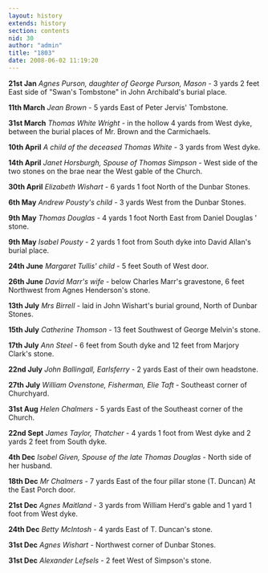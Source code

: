 ```yaml
---
layout: history
extends: history
section: contents
nid: 30
author: "admin"
title: "1803"
date: 2008-06-02 11:19:20
---
```


**21st Jan** *Agnes Purson, daughter of George Purson, Mason* - 3 yards 2 feet East side of "Swan's Tombstone" in John Archibald's burial place.

**11th March** *Jean Brown* - 5 yards East of Peter Jervis' Tombstone.

**31st March** *Thomas White Wright* - in the hollow 4 yards from West dyke, between the burial places of Mr. Brown and the Carmichaels.

**10th April** *A child of the deceased Thomas White* - 3 yards from West dyke.

**14th April** *Janet Horsburgh, Spouse of Thomas Simpson* - West side of the two stones on the brae near the West gable of the Church.

**30th April** *Elizabeth Wishart* - 6 yards 1 foot North of the Dunbar Stones.

**6th May** *Andrew Pousty's child* - 3 yards West from the Dunbar Stones.

**9th May** *Thomas Douglas* - 4 yards 1 foot North East from Daniel Douglas ' stone.

**9th May** *Isabel Pousty* - 2 yards 1 foot from South dyke into David Allan's burial place.

**24th June** *Margaret Tullis' child* - 5 feet South of West door.

**26th June** *David Marr's wife* - below Charles Marr's gravestone, 6 feet Northwest from Agnes Henderson's stone.

**13th July** *Mrs Birrell* - laid in John Wishart's burial ground, North of Dunbar Stones.

**15th July** *Catherine Thomson* - 13 feet Southwest of George Melvin's stone.

**17th July** *Ann Steel* - 6 feet from South dyke and 12 feet from Marjory Clark's stone.

**22nd July** *John Ballingall, Earlsferry* - 2 yards East of their own headstone.

**27th July** *William Ovenstone, Fisherman, Elie Taft* - Southeast corner of Churchyard.

**31st Aug** *Helen Chalmers* - 5 yards East of the Southeast corner of the Church.

**22nd Sept** *James Taylor, Thatcher* - 4 yards 1 foot from West dyke and 2 yards 2 feet from South dyke.

**4th Dec** *Isobel Given, Spouse of the late Thomas Douglas* - North side of her husband.

**18th Dec** *Mr Chalmers* - 7 yards East of the four pillar stone (T. Duncan) At the East Porch door.

**21st Dec** *Agnes Maitland* - 3 yards from William Herd's gable and 1 yard 1 foot from West dyke.

**24th Dec** *Betty McIntosh* - 4 yards East of T. Duncan's stone.

**31st Dec** *Agnes Wishart* - Northwest corner of Dunbar Stones.

**31st Dec** *Alexander Lefsels* - 2 feet West of Simpson's stone.